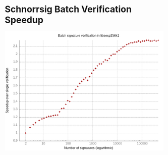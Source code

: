 # Schnorrsig Batch Verification Speedup

![Speedup over single verification](speedup-batch/speedup-batch.png)

